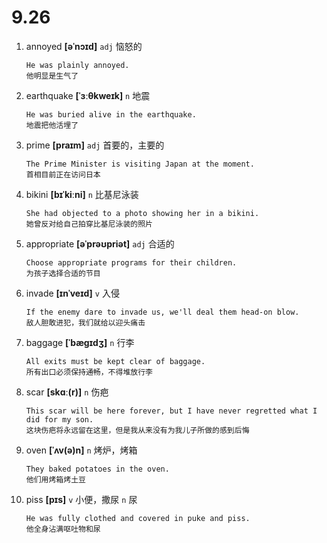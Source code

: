 # 9.26

1. annoyed **[əˈnɔɪd]** `adj` 恼怒的

   ```
   He was plainly annoyed.
   他明显是生气了
   ```

2. earthquake **[ˈɜːθkweɪk]** `n` 地震

   ```
   He was buried alive in the earthquake.
   地震把他活埋了
   ```

3. prime **[praɪm]** `adj` 首要的，主要的

   ```
   The Prime Minister is visiting Japan at the moment.
   首相目前正在访问日本
   ```

4. bikini **[bɪˈkiːni]** `n` 比基尼泳装

   ```
   She had objected to a photo showing her in a bikini.
   她曾反对给自己拍穿比基尼泳装的照片
   ```

5. appropriate **[əˈprəʊpriət]** `adj` 合适的

   ```
   Choose appropriate programs for their children.
   为孩子选择合适的节目
   ```

6. invade **[ɪnˈveɪd]** `v` 入侵

   ```
   If the enemy dare to invade us, we'll deal them head-on blow.
   敌人胆敢进犯，我们就给以迎头痛击
   ```

7. baggage **[ˈbæɡɪdʒ]** `n` 行李

   ```
   All exits must be kept clear of baggage.
   所有出口必须保持通畅，不得堆放行李
   ```

8. scar **[skɑː(r)]** `n` 伤疤

   ```
   This scar will be here forever, but I have never regretted what I did for my son.
   这块伤疤将永远留在这里，但是我从来没有为我儿子所做的感到后悔
   ```

9. oven **[ˈʌv(ə)n]** `n` 烤炉，烤箱

   ```
   They baked potatoes in the oven.
   他们用烤箱烤土豆
   ```

10. piss **[pɪs]** `v` 小便，撒尿 `n` 尿
    ```
    He was fully clothed and covered in puke and piss.
    他全身沾满呕吐物和尿
    ```
